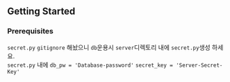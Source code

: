 ## Getting Started

### Prerequisites
`secret.py` `gitignore` 해놨으니 `db`운용시 `server`디렉토리 내에 `secret.py`생성 하세요.<br>
`secret.py` 내에 `db_pw = 'Database-password'`
                `secret_key = 'Server-Secret-Key'`
